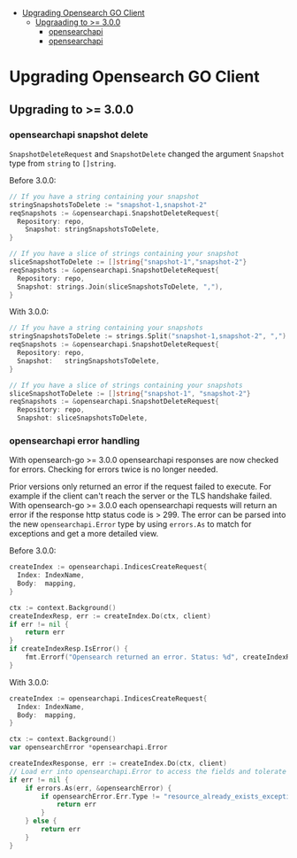 - [Upgrading Opensearch GO Client](#upgrading-opensearch-go-client)
  - [Upgraading to >= 3.0.0](#upgrading-to->=-3.0.0)
    - [opensearchapi](#opensearchapi-snapshot-delete)
    - [opensearchapi](#opensearchapi-error-handling)

# Upgrading Opensearch GO Client

## Upgrading to >= 3.0.0

### opensearchapi snapshot delete

`SnapshotDeleteRequest` and `SnapshotDelete` changed the argument `Snapshot` type from `string` to `[]string`.

Before 3.0.0:

```go
// If you have a string containing your snapshot
stringSnapshotsToDelete := "snapshot-1,snapshot-2"
reqSnapshots := &opensearchapi.SnapshotDeleteRequest{
  Repository: repo,
	Snapshot: stringSnapshotsToDelete,
}

// If you have a slice of strings containing your snapshot
sliceSnapshotToDelete := []string{"snapshot-1","snapshot-2"}
reqSnapshots := &opensearchapi.SnapshotDeleteRequest{
  Repository: repo,
  Snapshot: strings.Join(sliceSnapshotsToDelete, ","),
}
```

With 3.0.0:

```go
// If you have a string containing your snapshots
stringSnapshotsToDelete := strings.Split("snapshot-1,snapshot-2", ",")
reqSnapshots := &opensearchapi.SnapshotDeleteRequest{
  Repository: repo,
  Snapshot:   stringSnapshotsToDelete,
}

// If you have a slice of strings containing your snapshots
sliceSnapshotToDelete := []string{"snapshot-1", "snapshot-2"}
reqSnapshots := &opensearchapi.SnapshotDeleteRequest{
  Repository: repo,
  Snapshot: sliceSnapshotsToDelete,
```

### opensearchapi error handling

With opensearch-go >= 3.0.0 opensearchapi responses are now checked for errors. Checking for errors twice is no longer needed.

Prior versions only returned an error if the request failed to execute. For example if the client can't reach the server or the TLS handshake failed. With opensearch-go >= 3.0.0 each opensearchapi requests will return an error if the response http status code is > 299. The error can be parsed into the new `opensearchapi.Error` type by using `errors.As` to match for exceptions and get a more detailed view.

Before 3.0.0:

```go
createIndex := opensearchapi.IndicesCreateRequest{
  Index: IndexName,
  Body:  mapping,
}

ctx := context.Background()
createIndexResp, err := createIndex.Do(ctx, client)
if err != nil {
    return err
}
if createIndexResp.IsError() {
    fmt.Errorf("Opensearch returned an error. Status: %d", createIndexResp.StatusCode)
}
```

With 3.0.0:

```go
createIndex := opensearchapi.IndicesCreateRequest{
  Index: IndexName,
  Body:  mapping,
}

ctx := context.Background()
var opensearchError *opensearchapi.Error

createIndexResponse, err := createIndex.Do(ctx, client)
// Load err into opensearchapi.Error to access the fields and tolerate if the index already exists
if err != nil {
	if errors.As(err, &opensearchError) {
		if opensearchError.Err.Type != "resource_already_exists_exception" {
			return err
		}
	} else {
		return err
	}
}
```
